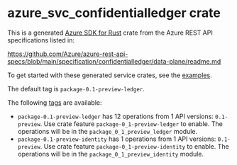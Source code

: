 # azure_svc_confidentialledger crate

This is a generated [Azure SDK for Rust](https://github.com/Azure/azure-sdk-for-rust) crate from the Azure REST API specifications listed in:

https://github.com/Azure/azure-rest-api-specs/blob/main/specification/confidentialledger/data-plane/readme.md

To get started with these generated service crates, see the [examples](https://github.com/Azure/azure-sdk-for-rust/blob/main/services/README.md#examples).

The default tag is `package-0.1-preview-ledger`.

The following [tags](https://github.com/Azure/azure-sdk-for-rust/blob/main/services/tags.md) are available:

- `package-0.1-preview-ledger` has 12 operations from 1 API versions: `0.1-preview`. Use crate feature `package-0_1-preview-ledger` to enable. The operations will be in the `package_0_1_preview_ledger` module.
- `package-0.1-preview-identity` has 1 operations from 1 API versions: `0.1-preview`. Use crate feature `package-0_1-preview-identity` to enable. The operations will be in the `package_0_1_preview_identity` module.